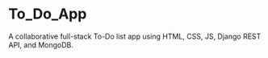 # To_Do_App
A collaborative full-stack To-Do list app using HTML, CSS, JS, Django REST API, and MongoDB.
